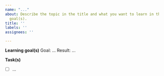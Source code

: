 ```yaml
---
name: "..."
about: Describe the topic in the title and what you want to learn in the learning
  goal(s).
title: ''
labels: ''
assignees: ''

---
```


**Learning goal(s)**
Goal: ...
Result: ...

**Task(s)**
- [ ] ...
